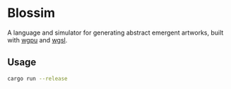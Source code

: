 # Blossim

A language and simulator for generating abstract emergent artworks, built with [wgpu](https://wgpu.rs) and [wgsl](https://www.w3.org/TR/WGSL/). 

## Usage

```bash
cargo run --release
```
